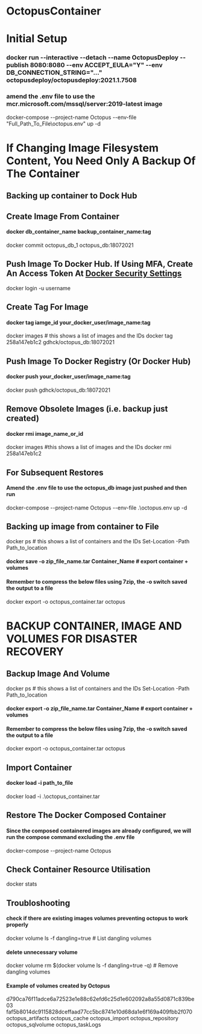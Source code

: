 # OctopusContainer

# Initial Setup
### docker run --interactive --detach --name OctopusDeploy --publish 8080:8080 --env ACCEPT_EULA="Y" --env DB_CONNECTION_STRING="..." octopusdeploy/octopusdeploy:2021.1.7508
### amend the .env file to use the mcr.microsoft.com/mssql/server:2019-latest image
docker-compose --project-name Octopus --env-file "Full_Path_To_File\octopus.env" up -d

# If Changing Image Filesystem Content, You Need Only A Backup Of The Container
## Backing up container to Dock Hub
## Create Image From Container
#### docker db_container_name backup_container_name:tag
docker commit octopus_db_1 octopus_db:18072021

## Push Image To Docker Hub. If Using MFA, Create An Access Token At [Docker Security Settings](https://hub.docker.com/settings/security)
docker login -u username

## Create Tag For Image
#### docker tag iamge_id your_docker_user/image_name:tag
docker images # this shows a list of images and the IDs
docker tag 258a147eb1c2 gdhck/octopus_db:18072021

## Push Image To Docker Registry (Or Docker Hub)
#### docker push your_docker_user/image_name:tag
docker push gdhck/octopus_db:18072021

## Remove Obsolete Images (i.e. backup just created)
#### docker rmi image_name_or_id
docker images #this shows a list of images and the IDs
docker rmi 258a147eb1c2

## For Subsequent Restores
#### Amend the .env file to use the octopus_db image just pushed and then run
docker-compose --project-name Octopus --env-file .\octopus.env up -d

## Backing up image from container to File
docker ps # this shows a list of containers and the IDs
Set-Location -Path Path_to_location
#### docker save -o zip_file_name.tar Container_Name # export container + volumes
#### Remember to compress the below files using 7zip, the -o switch saved the output to a file
docker export -o octopus_container.tar octopus

# BACKUP CONTAINER, IMAGE AND VOLUMES FOR DISASTER RECOVERY
## Backup Image And Volume
docker ps # this shows a list of containers and the IDs
Set-Location -Path Path_to_location
#### docker export -o zip_file_name.tar Container_Name # export container + volumes
#### Remember to compress the below files using 7zip, the -o switch saved the output to a file
docker export -o octopus_container.tar octopus

## Import Container
#### docker load -i path_to_file
docker load -i .\octopus_container.tar

## Restore The Docker Composed Container
#### Since the composed containered images are already configured, we will run the compose command excluding the .env file
docker-compose --project-name Octopus

## Check Container Resource Utilisation
docker stats

## Troubloshooting
#### check if there are existing images volumes preventing octopus to work properly
docker volume ls -f dangling=true # List dangling volumes
#### delete unnecessary volume
docker volume rm $(docker volume ls -f dangling=true -q) # Remove dangling volumes
#### Example of volumes created by Octopus
d790ca76f11adce6a72523e1e88c62efd6c25d1e602092a8a55d0871c839be03
faf5b8014dc9115828dceffaad77cc5bc8741e10d68da1e6f169a409fbb2f070
octopus_artifacts
octopus_cache
octopus_import
octopus_repository
octopus_sqlvolume
octopus_taskLogs